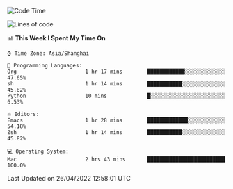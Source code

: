 <!--START_SECTION:waka-->
![Code Time](http://img.shields.io/badge/Code%20Time-699%20hrs%2030%20mins-blue)

![Lines of code](https://img.shields.io/badge/From%20Hello%20World%20I%27ve%20Written-22%20Thousand%20lines%20of%20code-blue)

📊 **This Week I Spent My Time On** 

```text
⌚︎ Time Zone: Asia/Shanghai

💬 Programming Languages: 
Org                      1 hr 17 mins        ████████████░░░░░░░░░░░░░   47.65% 
sh                       1 hr 14 mins        ███████████░░░░░░░░░░░░░░   45.82% 
Python                   10 mins             █░░░░░░░░░░░░░░░░░░░░░░░░   6.53%

🔥 Editors: 
Emacs                    1 hr 28 mins        █████████████░░░░░░░░░░░░   54.18% 
Zsh                      1 hr 14 mins        ███████████░░░░░░░░░░░░░░   45.82%

💻 Operating System: 
Mac                      2 hrs 43 mins       █████████████████████████   100.0%

```


 Last Updated on 26/04/2022 12:58:01 UTC
<!--END_SECTION:waka-->
